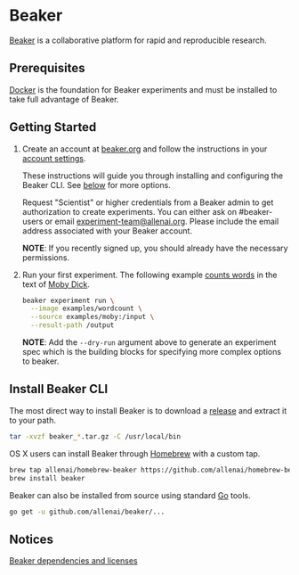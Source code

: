 # Beaker

[Beaker](https://beaker.org) is a collaborative platform for
rapid and reproducible research.

## Prerequisites

[Docker](https://www.docker.com/) is the foundation for Beaker experiments and
must be installed to take full advantage of Beaker.

## Getting Started

1. Create an account at [beaker.org](https://beaker.org)
   and follow the instructions in your [account settings](https://beaker.org/user).

   These instructions will guide you through installing and configuring the
   Beaker CLI. See [below](#install-beaker-cli) for more options.
   
   Request "Scientist" or higher credentials from a Beaker admin to get authorization
   to create experiments.  You can either ask on #beaker-users or email experiment-team@allenai.org.
   Please include the email address associated with your Beaker account.

   **NOTE**: If you recently signed up, you should already have the necessary permissions.

2. Run your first experiment. The following example
   [counts words](https://beaker.org/bp/bp_qbjvcda1sed7) in the text
   of [Moby Dick](https://beaker.org/ds/ds_1hz9k6sgxi0a).

   ```bash
   beaker experiment run \
     --image examples/wordcount \
     --source examples/moby:/input \
     --result-path /output
   ```

   **NOTE**: Add the `--dry-run` argument above to generate an experiment spec which is the building
   blocks for specifying more complex options to beaker.

## Install Beaker CLI

The most direct way to install Beaker is to download a
[release](https://github.com/allenai/beaker/releases) and extract it to your path.

```bash
tar -xvzf beaker_*.tar.gz -C /usr/local/bin
```

OS X users can install Beaker through [Homebrew](https://brew.sh/) with a custom tap.


```bash
brew tap allenai/homebrew-beaker https://github.com/allenai/homebrew-beaker.git
brew install beaker
```

Beaker can also be installed from source using standard [Go](https://golang.org/) tools.

```bash
go get -u github.com/allenai/beaker/...
```
## Notices
[Beaker dependencies and licenses](https://app.fossa.io/attribution/a462337b-67c8-418e-8a05-9b6f67de4626)

